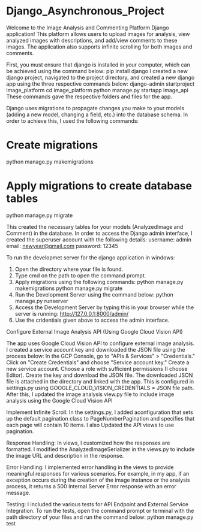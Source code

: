 # Django_Asynchronous_Project

Welcome to the Image Analysis and Commenting Platform Django application! This platform allows users to upload images for analysis, view analyzed images with descriptions, and add/view comments to these images. The application also supports infinite scrolling for both images and comments.

First, you must ensure that django is installed in your computer, which can be achieved using the command below:
   pip install django
I created a new django project, navigated to the project directory, and created a new django app using the three respective commands below:
	django-admin startproject image_platform
	cd image_platform
	python manage.py startapp image_api
These commands gave the respective folders and files for the app.

Django uses migrations to propagate changes you make to your models (adding a new model, changing a field, etc.) into the database schema. 
In order to achieve this, I used the following commands:
# Create migrations
python manage.py makemigrations

# Apply migrations to create database tables
python manage.py migrate

This created the necessary tables for your models (AnalyzedImage and Comment) in the database.
In order to access the Django admin interface, I created the superuser account with the following details:
username: admin
email: newyear@gmail.com
password: 12345

To run the developmet server for the django application in windows: 
1. Open the directory where your file is found.
2. Type cmd on the path to open the command prompt.
3. Apply migrations using the following commands:
	python manage.py makemigrations
	python manage.py migrate
4. Run the Development Server using the command below:
	python manage.py runserver
5. Access the Development Server by typing this in your browser while the server is running:
	http://127.0.0.1:8000/admin/
6. Use the cridentials given above to access the admin interface.

Configure External Image Analysis API (Using Google Cloud Vision API)

The app uses Google Cloud Vision API to configure external image analysis. I created a service account key and downloaded the JSON file using the process below:
	In the GCP Console, go to "APIs & Services" > "Credentials."
	Click on "Create Credentials" and choose "Service account key."
	Create a new service account.
	Choose a role with sufficient permissions (I choose Editor).
	Create the key and download the JSON file.
The downloaded JSON file is attached in the directory and linked with the app. This is configured in settings.py using GOOGLE_CLOUD_VISION_CREDENTIALS = JSON file path.
After this, I updated the image analysis view.py file to include image analysis using the Google Cloud Vision API

Implement Infinite Scroll:
In the settings.py, I added aconfiguration that sets up the default pagination class to PageNumberPagination and specifies that each page will contain 10 items. I also Updated the API views to use pagination.

Response Handling:
In views, I customized how the responses are formatted. I modified the AnalyzedImageSerializer in the views.py to include the image URL and description in the response.

Error Handling:
I implemented error handling in the views to provide meaningful responses for various scenarios. For example, in my app, if an exception occurs during the creation of the image instance or the analysis process, it returns a 500 Internal Server Error response with an error message.

Testing:
I included the various tests for API Endpoint and External Service Integration.
To run the tests, open the command prompt or terminal with the path directory of your files and run the command below:
	python manage.py test
